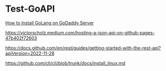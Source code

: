 # Test-GoAPI

[How to Install GoLang on GoDaddy Server](https://www.geeksforgeeks.org/how-to-install-golang-on-godaddy-server/)

https://victorscholz.medium.com/hosting-a-json-api-on-github-pages-47b402f72603

https://docs.github.com/en/rest/guides/getting-started-with-the-rest-api?apiVersion=2022-11-28

https://github.com/cli/cli/blob/trunk/docs/install_linux.md
